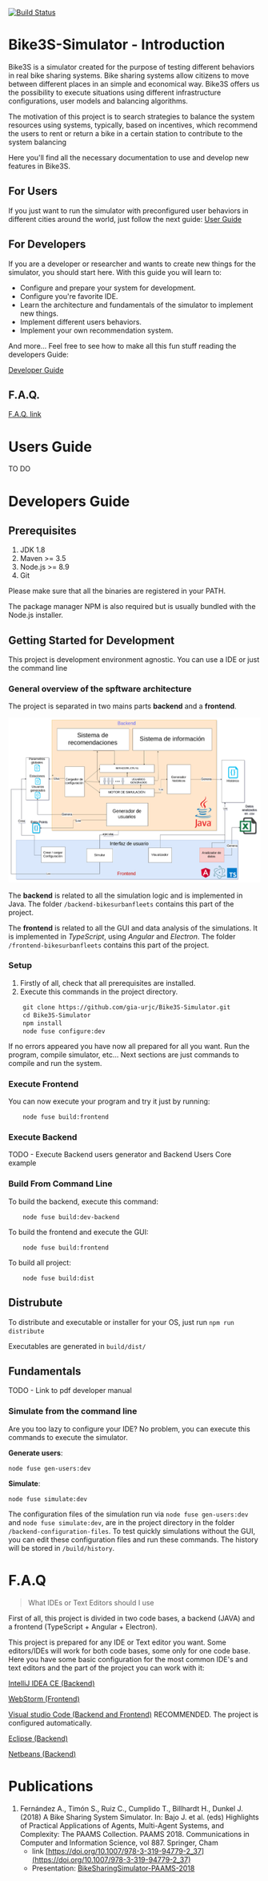 [![Build Status](https://travis-ci.org/stimonm/Bike3S.svg?branch=master)](https://travis-ci.org/stimonm/Bike3S)
# Bike3S-Simulator - Introduction

Bike3S is a simulator created for the purpose of testing different behaviors in real bike sharing systems. Bike sharing systems allow citizens to move between different places in an simple and economical way. Bike3S offers us the possibility to execute situations using different infrastructure configurations, user models and balancing algorithms.

The motivation of this project is to search strategies to balance the system resources using systems, typically, based on incentives, which recommend the users to rent or return a bike in a certain station to contribute to the system balancing

Here you'll find all the necessary documentation to use and develop new features in Bike3S.

## For Users 

If you just want to run the simulator with preconfigured user behaviors in different cities around the world, just follow the next guide:
[User Guide](#user-guide)

## For Developers

If you are a developer or researcher and wants to create new things for the simulator, you should start here. With this guide you will learn to: 

- Configure and prepare your system for development.
- Configure you're favorite IDE.
- Learn the architecture and fundamentals of the simulator to implement new things.
- Implement different users behaviors.
- Implement your own recommendation system.

And more... Feel free to see how to make all this fun stuff reading the developers Guide:

[Developer Guide](#developers-guide)
## F.A.Q.
[F.A.Q. link](#faq-link)

# <a id="user-guide"></a>Users Guide 
TO DO
# <a id="developers-guide"></a>Developers Guide 

## Prerequisites

1. JDK 1.8
2. Maven >= 3.5
3. Node.js >= 8.9
4. Git

Please make sure that all the binaries are registered in your PATH.

The package manager NPM is also required but is usually bundled with the Node.js installer.

## Getting Started for Development

This project is development environment agnostic. You can use a IDE or just the command line

### General overview of the spftware architecture 

The project is separated in two mains parts **backend** and a **frontend**.

![Arquitecture´s image of the system](/assets/Arquitecture_10.png)

The **backend** is related to all the simulation logic and is implemented in Java. The folder `/backend-bikesurbanfleets` contains this part of the project.

The **frontend** is related to all the GUI and data analysis of the simulations. It is implemented in *TypeScript*, using *Angular* and *Electron*. The folder `/frontend-bikesurbanfleets` contains this part of the project.

### Setup

1. Firstly of all, check that all prerequisites are installed.
2. Execute this commands in the project directory.

```
    git clone https://github.com/gia-urjc/Bike3S-Simulator.git
    cd Bike3S-Simulator
    npm install
    node fuse configure:dev
```


If no errors appeared you have now all prepared for all you want. Run the program, compile simulator, etc... Next sections are just commands to compile and run the system.

### Execute Frontend

You can now execute your program and try it just by running:
```
    node fuse build:frontend
```

### Execute Backend

TODO - Execute Backend users generator and Backend Users Core example

### Build From Command Line 

To build the backend, execute this command:
```
    node fuse build:dev-backend
```
To build the frontend and execute the GUI:
```
    node fuse build:frontend
```
To build all project:
```
    node fuse build:dist
```

## Distrubute 

To distribute and executable or installer for your OS, just run 
`npm run distribute`

Executables are generated in `build/dist/`

## Fundamentals

TODO - Link to pdf developer manual


### Simulate from the command line

Are you too lazy to configure your IDE? No problem, you can execute this commands to execute the simulator.

**Generate users**:

```
node fuse gen-users:dev
```

**Simulate**:

```
node fuse simulate:dev
```

The configuration files of the simulation run via `node fuse gen-users:dev` and `node fuse simulate:dev`, are in the project directory in the folder `/backend-configuration-files`. To test quickly simulations without the GUI, you can edit these configuration files and run these commands. The history will be stored in `/build/history`. 

# <a id="faq-link"></a>F.A.Q 

> What IDEs or Text Editors should I use

First of all, this project is divided in two code bases, a backend (JAVA) and a frontend (TypeScript + Angular + Electron).

This project is prepared for any IDE or Text editor you want. Some editors/IDEs will work for both code bases, some only for one code base. Here you have some basic configuration for the most common IDE's and text editors and the part of the project you can work with it:

[IntelliJ IDEA CE (Backend)](documentation/setup_intellij.md)

[WebStorm (Frontend)](documentation/setup_webstorm.md)

[Visual studio Code (Backend and Frontend)](documentation/setup_vscode.md) RECOMMENDED. The project is configured automatically.

[Eclipse (Backend)](documentation/setup_eclipse.md)

[Netbeans (Backend)](documentation/setup_netbeans.md)


# Publications 

1. Fernández A., Timón S., Ruiz C., Cumplido T., Billhardt H., Dunkel J. (2018) A Bike Sharing System Simulator. In: Bajo J. et al. (eds) Highlights of Practical Applications of Agents, Multi-Agent Systems, and Complexity: The PAAMS Collection. PAAMS 2018. Communications in Computer and Information Science, vol 887. Springer, Cham
    - link [https://doi.org/10.1007/978-3-319-94779-2_37](https://doi.org/10.1007/978-3-319-94779-2_37)
    - Presentation: [BikeSharingSimulator-PAAMS-2018](https://cruizba.github.io/Bike3S-documentation/pdf/Bike3S-SCIA-PAAMS2018.pdf)
